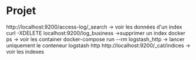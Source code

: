 # Projet

http://localhost:9200/access-log/_search -> voir les données d'un index
curl -XDELETE localhost:9200/log_business ->supprimer un index
docker ps -> voir les container
docker-compose run --rm logstash_http -> lancer uniquement le conteneur logstash http
http://localhost:9200/_cat/indices -> voir les indexes
